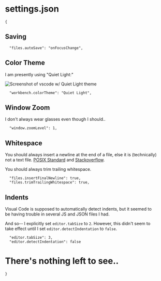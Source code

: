 # settings.json

```
{
```

## Saving

```
  "files.autoSave": "onFocusChange",
```

## Color Theme

I am presently using "Quiet Light:"

![Screenshot of vscode w/ Quiet Light theme](https://cl.ly/3Q3a1I1p0g1T/Image%202017-12-28%20at%203.54.28%20PM.png "Quiet Light")

```
  "workbench.colorTheme": "Quiet Light",
```

## Window Zoom

I don't always wear glasses even though I should..

```
  "window.zoomLevel": 1,
```

## Whitespace

You should always insert a newline at the end of a file, else it is
(technically) not a text file. [POSIX Standard][newline-posix-standard] and
[Stackoverflow][newline-stackoverflow].

[newline-posix-standard]: http://pubs.opengroup.org/onlinepubs/9699919799/basedefs/V1_chap03.html#tag_03_206
[newline-stackoverflow]: https://stackoverflow.com/questions/729692/why-should-text-files-end-with-a-newline#729795

You should always trim trailing whitespace.

```
  "files.insertFinalNewline": true,
  "files.trimTrailingWhitespace": true,
```

## Indents

Visual Code is supposed to automatically detect indents, but it seemed to be
having trouble in several JS and JSON files I had.

And so-- I explicitly set `editor.tabSize` to `2`. However, this didn't seem to
take effect until I set `editor.detectIndentation` to `false`.

```
  "editor.tabSize": 3,
  "editor.detectIndentation": false
```

# There's nothing left to see..

```
}
```
